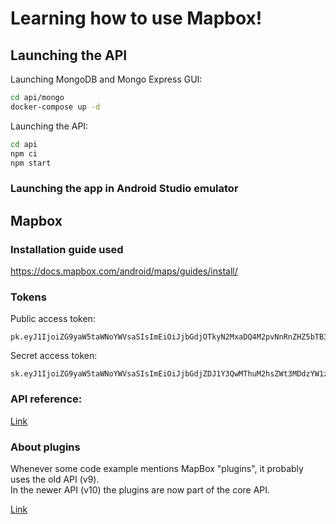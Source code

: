 # Learning how to use Mapbox!

## Launching the API

Launching MongoDB and Mongo Express GUI:
```sh
cd api/mongo
docker-compose up -d
```

Launching the API:
```sh
cd api
npm ci
npm start
```

### Launching the app in Android Studio emulator


## Mapbox

### Installation guide used

https://docs.mapbox.com/android/maps/guides/install/

### Tokens

Public access token:
```
pk.eyJ1IjoiZG9yaW5taWNoYWVsaSIsImEiOiJjbGdjOTkyN2MxaDQ4M2pvNnRnZHZ5bTB3In0.MzwD06EklMmKoV2IAOH3xQ
```

Secret access token:
```
sk.eyJ1IjoiZG9yaW5taWNoYWVsaSIsImEiOiJjbGdjZDJ1Y3QwMThuM2hsZWt3MDdzYW1zIn0.fYflhkOpOYREpWdTXwP1CQ
```

### API reference:

[Link](https://docs.mapbox.com/android/maps/api/10.12.1/)

### About plugins

Whenever some code example mentions MapBox "plugins", it probably uses the old API (v9).  
In the newer API (v10) the plugins are now part of the core API.

[Link](https://docs.mapbox.com/android/maps/guides/#mapbox-android-plugins)